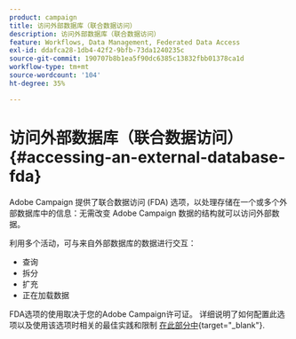 ```yaml
---
product: campaign
title: 访问外部数据库（联合数据访问）
description: 访问外部数据库（联合数据访问）
feature: Workflows, Data Management, Federated Data Access
exl-id: ddafca28-1db4-42f2-9bfb-73da1240235c
source-git-commit: 190707b8b1ea5f90dc6385c13832fbb01378ca1d
workflow-type: tm+mt
source-wordcount: '104'
ht-degree: 35%

---
```


# 访问外部数据库（联合数据访问）{#accessing-an-external-database-fda}

Adobe Campaign 提供了联合数据访问 (FDA) 选项，以处理存储在一个或多个外部数据库中的信息：无需改变 Adobe Campaign 数据的结构就可以访问外部数据。

利用多个活动，可与来自外部数据库的数据进行交互：

* 查询
* 拆分
* 扩充
* 正在加载数据

FDA选项的使用取决于您的Adobe Campaign许可证。 详细说明了如何配置此选项以及使用该选项时相关的最佳实践和限制 [在此部分中](https://experienceleague.adobe.com/docs/campaign/campaign-v8/connect/fda.html){target="_blank"}.
